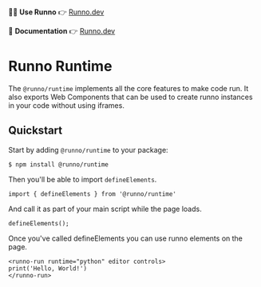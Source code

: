 👨‍💻 **Use Runno** 👉 [Runno.dev](https://runno.dev/)

📖 **Documentation** 👉 [Runno.dev](https://runno.dev/#web-components)

# Runno Runtime

The `@runno/runtime` implements all the core features to make code run. It also
exports Web Components that can be used to create runno instances in your code
without using iframes.

## Quickstart

Start by adding `@runno/runtime` to your package:

```
$ npm install @runno/runtime
```

Then you'll be able to import `defineElements`.

```
import { defineElements } from '@runno/runtime'
```

And call it as part of your main script while the page loads.

```
defineElements();
```

Once you've called defineElements you can use runno elements on the page.

```
<runno-run runtime="python" editor controls>
print('Hello, World!')
</runno-run>
```
